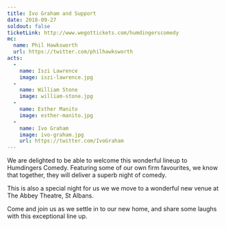 ```yaml
---
title: Ivo Graham and Support
date: 2018-09-27
soldout: false
ticketLink: http://www.wegottickets.com/humdingerscomedy
mc:
  name: Phil Hawksworth
  url: https://twitter.com/philhawksworth
acts:
  -
    name: Iszi Lawrence
    image: iszi-lawrence.jpg
  -
    name: William Stone
    image: william-stone.jpg
  -
    name: Esther Manito
    image: esther-manito.jpg
  -
    name: Ivo Graham
    image: ivo-graham.jpg
    url: https://twitter.com/IvoGraham
---
```


We are delighted to be able to welcome this wonderful lineup to Humdingers Comedy. Featuring some of our own firm favourites, we know that together, they will deliver a superb night of comedy.

This is also a special night for us we we move to a wonderful new venue at The Abbey Theatre, St Albans.

Come and join us as we settle in to our new home, and share some laughs with this exceptional line up.


